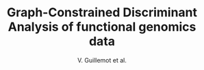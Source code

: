 ---
author: V. Guillemot et al.
title: Graph-Constrained Discriminant Analysis of functional genomics data
year: 2008
type: inproceedings
doi: 10.1109/BIBMW.2008.4686237
booktitle: Proceedings - 2008 IEEE International Conference on Bioinformatics and Biomedicine Workshops, BIBMW
---